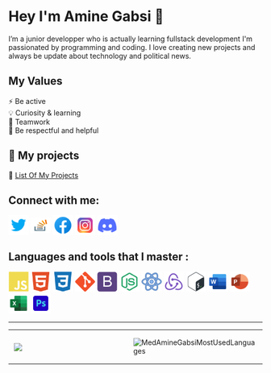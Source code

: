 # Hey I'm Amine Gabsi 👋

I’m a junior developper who is actually learning fullstack development
I'm passionated by programming and coding. I love creating new projects and always be update about
technology and political news.

## My Values

⚡ Be active<br/>
💡 Curiosity & learning<br/>
🙌 Teamwork<br/>
🤝 Be respectful and helpful

## 📂 My projects

🎒 <a href="https://github.com/MedAmineGabsi/List-Of-My-Project">List Of My Projects</a>

## Connect with me:

<p align="left">
<a href="https://twitter.com/AmineGabsi11" target="_blank"><img align="center" src="./icons/twitter-original.svg" alt="twitter" height="40" width="40" /></a>
<a href="https://stackoverflow.com/users/17873858/amine-gabsi" target="_blank"><img align="center" src="./icons/stackoverflow-original.svg" alt="stackoverflow" height="30" width="40" /></a>
<a href="https://www.facebook.com/maminou46/" target="_blank"><img align="center" src="./icons/facebook-original.svg" alt="facebook" height="40" width="40" /></a>
<a href="https://www.instagram.com/amine_gabsi11" target="_blank"><img align="center" src="./icons/instagram-original.svg" alt="instagram" height="40" width="40" /></a>
<a href="https://discordapp.com/users/451070829699137546" target="_blank"><img align="center" src="./icons/discord-original.svg" alt="Discord" height="40" width="40" /></a>
</p>

## Languages and tools that I master :

<p align="left">
<img width="40" height="40" alt="javascript" src="./icons/javascript-plain.svg"/>
<img width="40" height="40" alt="HTML5" src="./icons/html5-plain.svg"/>
<img width="40" height="40" alt="CSS3" src="./icons/css3-plain.svg"/>
<img width="40" height="40" alt="git" src="./icons/git-plain.svg"/>
<img width="40" height="40" alt="bootstrap" src="./icons/bootstrap-plain.svg"/>
<img width="40" height="40" alt="nodejs" src="./icons/node-original.svg"/>
<img width="40" height="40" alt="reactJS" src="./icons/react-original.svg"/>
<img width="40" height="40" alt="reactJS" src="./icons/redux-original.svg"/>
<img width="40" height="40" alt="bash" src="./icons/bash-original.svg"/>
<img width="40" height="40" alt="word" src="./icons/word-original.svg"/>
<img width="40" height="40" alt="powepoint" src="./icons/powerpoint-original.svg"/>
<img width="40" height="40" alt="excel" src="./icons/excel-original.svg"/>
<img width="40" height="40" alt="Adobe PhotoShop2022" src="./icons/Ps-original.svg"/>

---

<table width="100%">
<tr>
<td width="60%">
<p>&nbsp;<img align="center" src="https://github-readme-stats.vercel.app/api?username=MedAmineGabsi&show_icons=true&count_private=true alt="MedAmineGabsiStats" /></p>
</td>
<td width="40%">
<p><img align="center" src="https://github-readme-stats.vercel.app/api/top-langs/?username=MedAmineGabsi&layout=compact" alt="MedAmineGabsiMostUsedLanguages" /></p>
</td>
</tr>
</table>
